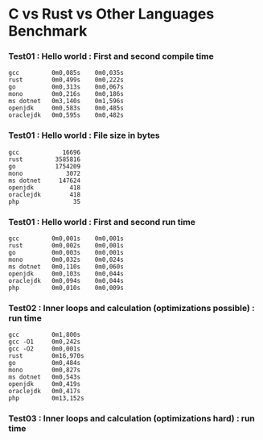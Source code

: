 # C vs Rust vs Other Languages Benchmark

### Test01 : Hello world : First and second compile time
```
gcc         0m0,085s    0m0,035s
rust        0m0,499s    0m0,222s
go          0m0,313s    0m0,067s
mono        0m0,216s    0m0,186s
ms dotnet   0m3,140s    0m1,596s
openjdk     0m0,583s    0m0,485s
oraclejdk   0m0,595s    0m0,482s
```
### Test01 : Hello world : File size in bytes
```
gcc            16696
rust         3585816
go           1754209
mono            3072
ms dotnet     147624
openjdk          418
oraclejdk        418
php               35
```
### Test01 : Hello world : First and second run time
```
gcc         0m0,001s    0m0,001s
rust        0m0,002s    0m0,001s
go          0m0,003s    0m0,001s
mono        0m0,032s    0m0,024s
ms dotnet   0m0,110s    0m0,060s
openjdk     0m0,103s    0m0,044s
oraclejdk   0m0,094s    0m0,044s
php         0m0,010s    0m0,009s
```
### Test02 : Inner loops and calculation (optimizations possible) : run time
```
gcc         0m1,800s
gcc -O1     0m0,242s
gcc -O2     0m0,001s
rust        0m16,970s
go          0m0,484s
mono        0m0,827s
ms dotnet   0m0,543s
openjdk     0m0,419s
oraclejdk   0m0,417s
php         0m13,152s
```
### Test03 : Inner loops and calculation (optimizations hard) : run time
```
```

